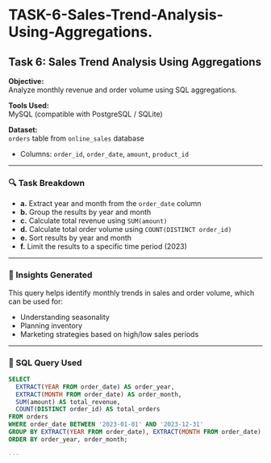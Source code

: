 # TASK-6-Sales-Trend-Analysis-Using-Aggregations.
## Task 6: Sales Trend Analysis Using Aggregations

**Objective:**  
Analyze monthly revenue and order volume using SQL aggregations.

**Tools Used:**  
MySQL (compatible with PostgreSQL / SQLite)

**Dataset:**  
`orders` table from `online_sales` database  
- Columns: `order_id`, `order_date`, `amount`, `product_id`

---

### 🔍 Task Breakdown

- **a.** Extract year and month from the `order_date` column
- **b.** Group the results by year and month
- **c.** Calculate total revenue using `SUM(amount)`
- **d.** Calculate total order volume using `COUNT(DISTINCT order_id)`
- **e.** Sort results by year and month
- **f.** Limit the results to a specific time period (2023)

---

### 🧠 Insights Generated

This query helps identify monthly trends in sales and order volume, which can be used for:
- Understanding seasonality
- Planning inventory
- Marketing strategies based on high/low sales periods

---

### 🧾 SQL Query Used

```sql
SELECT
  EXTRACT(YEAR FROM order_date) AS order_year,
  EXTRACT(MONTH FROM order_date) AS order_month,
  SUM(amount) AS total_revenue,
  COUNT(DISTINCT order_id) AS total_orders
FROM orders
WHERE order_date BETWEEN '2023-01-01' AND '2023-12-31'
GROUP BY EXTRACT(YEAR FROM order_date), EXTRACT(MONTH FROM order_date)
ORDER BY order_year, order_month;

---


